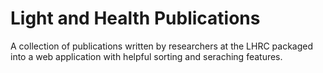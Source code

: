 # Light and Health Publications

A collection of publications written by researchers at the LHRC packaged into a web application with helpful sorting and seraching features.
